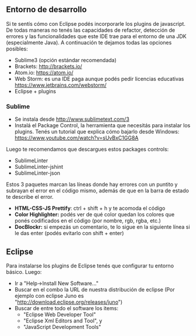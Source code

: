 Entorno de desarrollo
---------------------

Si te sentís cómo con Eclipse podés incorporarle los plugins de javascript. De todas maneras no tenés las capacidades de refactor, detección de errores y las funcionalidades que este IDE trae para el entorno de una JDK (especialmente Java). A continuación te dejamos todas las opciones posibles:

-   Sublime3 (opción estándar recomendada)
-   Brackets: <http://brackets.io/>
-   Atom.io: <https://atom.io/>
-   Web Storm: es una IDE paga aunque podés pedir licencias educativas <https://www.jetbrains.com/webstorm/>
-   Eclipse + plugins

### Sublime

-   Se instala desde <http://www.sublimetext.com/3>
-   Instalá el Package Control, la herramienta que necesitás para instalar los plugins. Tenés un tutorial que explica cómo bajarlo desde Windows: <https://www.youtube.com/watch?v=sUvBxC1GG8A>

Luego te recomendamos que descargues estos packages controls:

-   SublimeLinter
-   SublimeLinter-jshint
-   SublimeLinter-json

Estos 3 paquetes marcan las líneas donde hay errores con un puntito y subrayan el error en el código mismo, además de que en la barra de estado te describe el error.

-   **HTML-CSS-JS Prettify**: ctrl + shift + h y te acomoda el código
-   **Color Highlighter:** podés ver de qué color quedan los colores que ponés codificados en el código (por nombre, rgb, rgba, etc.)
-   **DocBlockr:** si empezás un comentario, te lo sigue en la siguiente línea si le das enter (podés evitarlo con shift + enter)

Eclipse
-------

Para instalarse los plugins de Eclipse tenés que configurar tu entorno básico. Luego:

-   Ir a "Help-&gt;Install New Software..."
-   Buscar en el combo la URL de nuestra distribución de eclipse (Por ejemplo con eclipse Juno es "<http://download.eclipse.org/releases/juno>")
-   Buscar de entre todo el software los items:
    -   "Eclipse Web Developer Tool"
    -   "Eclipse Xml Editors and Tool", y
    -   "JavaScript Development Tools"

